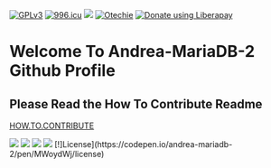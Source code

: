 [![GPLv3](https://img.shields.io/badge/License-GPLv3-brightgreen.svg)](https://https://gnu.org/licenses/gpl-3.0)
[![996.icu](https://img.shields.io/badge/link-996.icu-red.svg)](https://996.icu)
[![](https://data.jsdelivr.com/v1/package/npm/vue/badge)](https://www.jsdelivr.com/package/npm/vue)                         [![Otechie](https://api.otechie.com/andrea-mariadb/badge.svg)](https://otechie.com/andrea-mariadb) 
<noscript><a href="https://liberapay.com/Andrea-MariaDB/donate"><img alt="Donate using Liberapay" src="https://liberapay.com/assets/widgets/donate.svg"></a></noscript>


# Welcome To Andrea-MariaDB-2 Github Profile
## Please Read the How To Contribute Readme


[HOW.TO.CONTRIBUTE](https://github.com/Andrea-MariaDB-2/opensource.guide/blob/28e258133518c7714f86f7221c042bd1e861f596/_articles/es/how-to-contribute.md)

<img src="https://img.shields.io/liberapay/receives/Andrea-MariaDB.svg?logo=liberapay">
<img src="https://img.shields.io/liberapay/gives/Andrea-MariaDB.svg?logo=liberapay">
<img src="https://img.shields.io/liberapay/patrons/Andrea-MariaDB.svg?logo=liberapay">
<img src="https://img.shields.io/liberapay/goal/Andrea-MariaDB.svg?logo=liberapay">
[!]License](https://codepen.io/andrea-mariadb-2/pen/MWoydWj/license)
